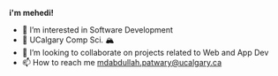 <b>i'm mehedi!</b>
- 👀 I’m interested in Software Development
- 🌱 UCalgary Comp Sci. 🏔️
- 💞️ I’m looking to collaborate on projects related to Web and App Dev
- 📫 How to reach me mdabdullah.patwary@ucalgary.ca


